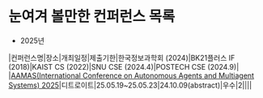 # 눈여겨 볼만한 컨퍼런스 목록 

- 2025년

|컨퍼런스명|장소|개최일정|제출기한|한국정보과학회 (2024)|BK21플러스 IF (2018)|KAIST CS (2022)|SNU CSE (2024.4)|POSTECH CSE (2024.9)|
|[AAMAS(International Conference on Autonomous Agents and Multiagent Systems) 2025](https://aamas2025.org/)|디트로이트|25.05.19~25.05.23|24.10.09(abstract)|우수|2||||

